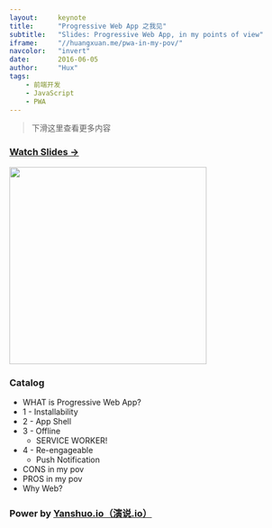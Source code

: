 ```yaml
---
layout:     keynote
title:      "Progressive Web App 之我见"
subtitle:   "Slides: Progressive Web App, in my points of view"
iframe:     "//huangxuan.me/pwa-in-my-pov/"
navcolor:   "invert"
date:       2016-06-05
author:     "Hux"
tags:
    - 前端开发
    - JavaScript
    - PWA
---
```



> 下滑这里查看更多内容


### [Watch Slides → ](https://yanshuo.io/assets/player/?deck=5753088f79bc440063aa84f0#/)

<img src="//huangxuan.me/pwa-in-my-pov/attach/qrcode.png" width="350" />

### Catalog

- WHAT is Progressive Web App?
- 1 - Installability
- 2 - App Shell
- 3 - Offline
    - SERVICE WORKER! 
- 4 - Re-engageable
    - Push Notification
- CONS in my pov
- PROS in my pov
- Why Web? 


### Power by [Yanshuo.io（演说.io）](https://yanshuo.io)
